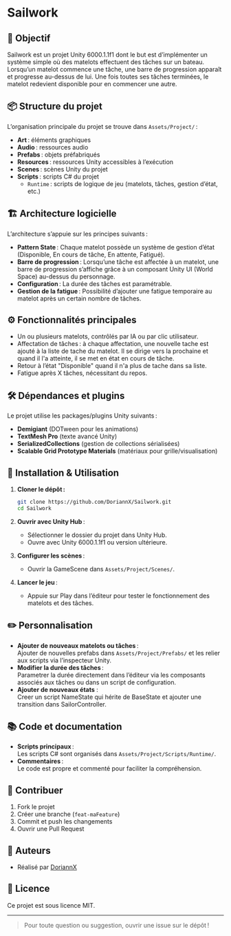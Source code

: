 # Sailwork

## 🎯 Objectif

Sailwork est un projet Unity 6000.1.1f1 dont le but est d’implémenter un système simple où des matelots effectuent des tâches sur un bateau. Lorsqu’un matelot commence une tâche, une barre de progression apparaît et progresse au-dessus de lui. Une fois toutes ses tâches terminées, le matelot redevient disponible pour en commencer une autre.

## 📦 Structure du projet

L’organisation principale du projet se trouve dans `Assets/Project/` :

- **Art** : éléments graphiques
- **Audio** : ressources audio
- **Prefabs** : objets préfabriqués
- **Resources** : ressources Unity accessibles à l’exécution
- **Scenes** : scènes Unity du projet
- **Scripts** : scripts C# du projet
  - `Runtime` : scripts de logique de jeu (matelots, tâches, gestion d’état, etc.)

## 🏗️ Architecture logicielle

L’architecture s’appuie sur les principes suivants :

- **Pattern State** : Chaque matelot possède un système de gestion d’état (Disponible, En cours de tâche, En attente, Fatigué).
- **Barre de progression** : Lorsqu’une tâche est affectée à un matelot, une barre de progression s’affiche grâce à un composant Unity UI (World Space) au-dessus du personnage.
- **Configuration** : La durée des tâches est paramétrable.
- **Gestion de la fatigue** : Possibilité d’ajouter une fatigue temporaire au matelot après un certain nombre de tâches.

## ⚙️ Fonctionnalités principales

- Un ou plusieurs matelots, contrôlés par IA ou par clic utilisateur.
- Affectation de tâches : à chaque affectation, une nouvelle tache est ajouté à la liste de tache du matelot. Il se dirige vers la prochaine et quand il l'a atteinte, il se met en état en cours de tâche.
- Retour à l’état "Disponible" quand il n'a plus de tache dans sa liste.
- Fatigue après X tâches, nécessitant du repos.

## 🛠️ Dépendances et plugins

Le projet utilise les packages/plugins Unity suivants :

- **Demigiant** (DOTween pour les animations)
- **TextMesh Pro** (texte avancé Unity)
- **SerializedCollections** (gestion de collections sérialisées)
- **Scalable Grid Prototype Materials** (matériaux pour grille/visualisation)

## 🚀 Installation & Utilisation

1. **Cloner le dépôt :**
   ```bash
   git clone https://github.com/DoriannX/Sailwork.git
   cd Sailwork
   ```
2. **Ouvrir avec Unity Hub** :
   - Sélectionner le dossier du projet dans Unity Hub.
   - Ouvre avec Unity 6000.1.1f1 ou version ultérieure.

3. **Configurer les scènes** :
   - Ouvrir la GameScene dans `Assets/Project/Scenes/`.

4. **Lancer le jeu** :
   - Appuie sur Play dans l’éditeur pour tester le fonctionnement des matelots et des tâches.

## ✏️ Personnalisation

- **Ajouter de nouveaux matelots ou tâches** :  
  Ajouter de nouvelles prefabs dans `Assets/Project/Prefabs/` et les relier aux scripts via l’inspecteur Unity.
- **Modifier la durée des tâches** :  
  Parametrer la durée directement dans l’éditeur via les composants associés aux tâches ou dans un script de configuration.
- **Ajouter de nouveaux états** :  
  Creer un script NameState qui hérite de BaseState et ajouter une transition dans SailorController.

## 📚 Code et documentation

- **Scripts principaux** :  
  Les scripts C# sont organisés dans `Assets/Project/Scripts/Runtime/`.
- **Commentaires** :  
  Le code est propre et commenté pour faciliter la compréhension.

## 🤝 Contribuer

1. Fork le projet
2. Créer une branche (`feat-maFeature`)
3. Commit et push les changements
4. Ouvrir une Pull Request

## 📖 Auteurs

- Réalisé par [DoriannX](https://github.com/DoriannX)

## 📝 Licence

Ce projet est sous licence MIT.

---

> Pour toute question ou suggestion, ouvrir une issue sur le dépôt !
